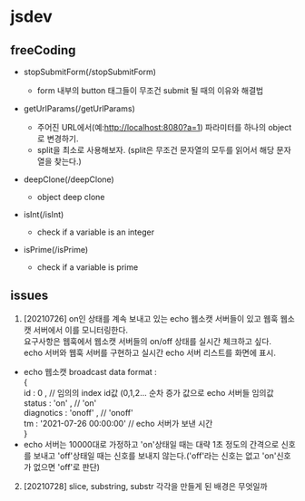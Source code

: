 # jsdev

## freeCoding

- stopSubmitForm(/stopSubmitForm)

  - form 내부의 button 태그들이 무조건 submit 될 때의 이유와 해결법

- getUrlParams(/getUrlParams)

  - 주어진 URL에서(예:<http://localhost:8080?a=1>) 파라미터를 하나의 object로 변경하기.
  - split을 최소로 사용해보자. (split은 무조건 문자열의 모두를 읽어서 해당 문자열을 찾는다.)

- deepClone(/deepClone)

  - object deep clone

- isInt(/isInt)

  - check if a variable is an integer
  
- isPrime(/isPrime)

  - check if a variable is prime

## issues

1. [20210726] on인 상태를 계속 보내고 있는 echo 웹소캣 서버들이 있고 웹훅 웹소캣 서버에서 이를 모니터링한다.  
   요구사항은 웹훅에서 웹소캣 서버들의 on/off 상태를 실시간 체크하고 싶다.  
   echo 서버와 웹훅 서버를 구현하고 실시간 echo 서버 리스트를 화면에 표시.

- echo 웹소캣 broadcast data format :  
  {  
  id : 0 , // 임의의 index id값 (0,1,2... 순차 증가 값으로 echo 서버들 임의값  
  status : 'on' , // 'on'  
  diagnotics : 'onoff' , // 'onoff'  
  tm : '2021-07-26 00:00:00' // echo 서버가 보낸 시간  
  }
- echo 서버는 10000대로 가정하고 'on'상태일 때는 대략 1초 정도의 간격으로 신호를 보내고 'off'상태일 때는 신호를 보내지 않는다.('off'라는 신호는 없고 'on'신호가 없으면 'off'로 판단)

2. [20210728] slice, substring, substr 각각을 만들게 된 배경은 무엇일까
